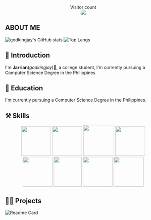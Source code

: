 <!---

[![@godkingjay's Holopin board](https://holopin.io/api/user/board?user=godkingjay)](https://holopin.io/@godkingjay)

--->
<p align="center"> 
  Visitor count<br>
  <img src="https://profile-counter.glitch.me/godkingjay/count.svg" />
</p>

## ABOUT ME

![godkingjay's GitHub stats](https://github-readme-stats.vercel.app/api?username=godkingjay&count_private=true&show_icons=true&theme=radical&show_owner=true)
![Top Langs](https://github-readme-stats.vercel.app/api/top-langs/?username=godkingjay&theme=radical&langs_count=10&layout=compact)

## 📜 Introduction

I'm **Jarrian**(*godkingjay*)👋, a college student, I'm currently pursuing a Computer Science Degree in the Philippines.

## 📖 Education

I'm currently pursuing a Computer Science Degree in the Philippines.

## ⚒️ Skills

<p align="center">
  <img height="96px" width="96px" src="https://upload.wikimedia.org/wikipedia/commons/thumb/3/38/HTML5_Badge.svg/768px-HTML5_Badge.svg.png"/>
  <img height="96px" width="96px" src="https://upload.wikimedia.org/wikipedia/commons/thumb/6/62/CSS3_logo.svg/800px-CSS3_logo.svg.png"/>
  <img height="100px" width="100px" src="https://icon-library.com/images/javascript-icon-png/javascript-icon-png-23.jpg"/>
  <img height="96px" width="96px" src="https://icon-library.com/images/php-icon-png/php-icon-png-7.jpg"/>
  <br/>
  <img height="96px" width="96px" src="https://cdn-icons-png.flaticon.com/512/226/226777.png"/>
  <img height="96px" width="90px" src="https://upload.wikimedia.org/wikipedia/commons/thumb/1/18/ISO_C%2B%2B_Logo.svg/1822px-ISO_C%2B%2B_Logo.svg.png"/>
  <img height="96px" width="96px" src="https://accupixel.co.uk/wp-content/uploads/2021/08/1200px-Python-logo-notext.svg_.png"/>
  <img height="96px" width="96px" src="https://cdn1.iconfinder.com/data/icons/programing-development-8/24/react_logo-512.png"/>
</p>

## 👨‍💻 Projects

![Readme Card](https://github-readme-stats.vercel.app/api/pin/?username=godkingjay&repo=authentic-pinoy-recipes-app&theme=radical)
